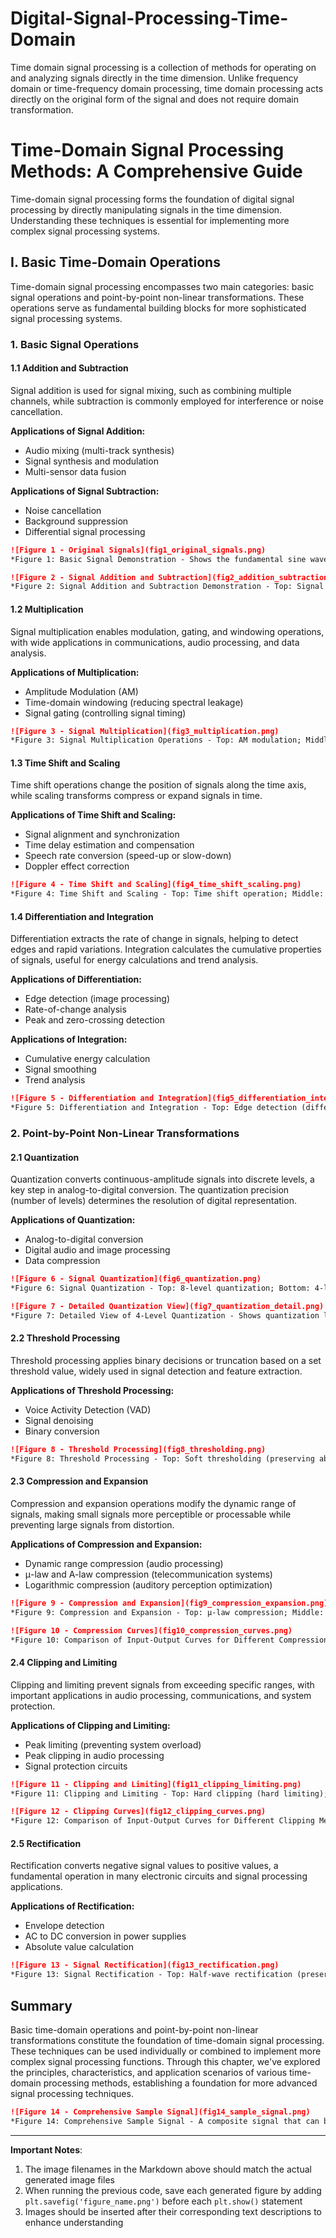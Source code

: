 # Digital-Signal-Processing-Time-Domain
Time domain signal processing is a collection of methods for operating on and analyzing signals directly in the time dimension. Unlike frequency domain or time-frequency domain processing, time domain processing acts directly on the original form of the signal and does not require domain transformation.

# Time-Domain Signal Processing Methods: A Comprehensive Guide

Time-domain signal processing forms the foundation of digital signal processing by directly manipulating signals in the time dimension. Understanding these techniques is essential for implementing more complex signal processing systems.

## I. Basic Time-Domain Operations

Time-domain signal processing encompasses two main categories: basic signal operations and point-by-point non-linear transformations. These operations serve as fundamental building blocks for more sophisticated signal processing systems.

### 1. Basic Signal Operations

#### 1.1 Addition and Subtraction

Signal addition is used for signal mixing, such as combining multiple channels, while subtraction is commonly employed for interference or noise cancellation.

**Applications of Signal Addition:**
- Audio mixing (multi-track synthesis)
- Signal synthesis and modulation
- Multi-sensor data fusion

**Applications of Signal Subtraction:**
- Noise cancellation
- Background suppression
- Differential signal processing

<!-- Insert Figure 1: Basic signals and addition/subtraction demonstration -->
<!-- Corresponds to the first figure (original signals display) and second figure (addition and subtraction) in the code -->

```markdown
![Figure 1 - Original Signals](fig1_original_signals.png)
*Figure 1: Basic Signal Demonstration - Shows the fundamental sine waves and noise used for subsequent processing*

![Figure 2 - Signal Addition and Subtraction](fig2_addition_subtraction.png)
*Figure 2: Signal Addition and Subtraction Demonstration - Top: Signal mixing; Bottom: Noise cancellation*
```

#### 1.2 Multiplication

Signal multiplication enables modulation, gating, and windowing operations, with wide applications in communications, audio processing, and data analysis.

**Applications of Multiplication:**
- Amplitude Modulation (AM)
- Time-domain windowing (reducing spectral leakage)
- Signal gating (controlling signal timing)

<!-- Insert Figure 3: Multiplication operations demonstration -->
<!-- Corresponds to the third figure (multiplication operations) in the code -->

```markdown
![Figure 3 - Signal Multiplication](fig3_multiplication.png)
*Figure 3: Signal Multiplication Operations - Top: AM modulation; Middle: Window function application; Bottom: Signal gating*
```

#### 1.3 Time Shift and Scaling

Time shift operations change the position of signals along the time axis, while scaling transforms compress or expand signals in time.

**Applications of Time Shift and Scaling:**
- Signal alignment and synchronization
- Time delay estimation and compensation
- Speech rate conversion (speed-up or slow-down)
- Doppler effect correction

<!-- Insert Figure 4: Time shift and scaling demonstration -->
<!-- Corresponds to the fourth figure (time shift and scaling) in the code -->

```markdown
![Figure 4 - Time Shift and Scaling](fig4_time_shift_scaling.png)
*Figure 4: Time Shift and Scaling - Top: Time shift operation; Middle: Time compression (speed-up); Bottom: Time expansion (slow-down)*
```

#### 1.4 Differentiation and Integration

Differentiation extracts the rate of change in signals, helping to detect edges and rapid variations. Integration calculates the cumulative properties of signals, useful for energy calculations and trend analysis.

**Applications of Differentiation:**
- Edge detection (image processing)
- Rate-of-change analysis
- Peak and zero-crossing detection

**Applications of Integration:**
- Cumulative energy calculation
- Signal smoothing
- Trend analysis

<!-- Insert Figure 5: Differentiation and integration demonstration -->
<!-- Corresponds to the fifth figure (differentiation and integration) in the code -->

```markdown
![Figure 5 - Differentiation and Integration](fig5_differentiation_integration.png)
*Figure 5: Differentiation and Integration - Top: Edge detection (differentiation); Bottom: Signal integration (cumulative properties)*
```

### 2. Point-by-Point Non-Linear Transformations

#### 2.1 Quantization

Quantization converts continuous-amplitude signals into discrete levels, a key step in analog-to-digital conversion. The quantization precision (number of levels) determines the resolution of digital representation.

**Applications of Quantization:**
- Analog-to-digital conversion
- Digital audio and image processing
- Data compression

<!-- Insert Figures 6 and 7: Quantization demonstration -->
<!-- Corresponds to the sixth and seventh figures (quantization and detailed quantization view) in the code -->

```markdown
![Figure 6 - Signal Quantization](fig6_quantization.png)
*Figure 6: Signal Quantization - Top: 8-level quantization; Bottom: 4-level quantization*

![Figure 7 - Detailed Quantization View](fig7_quantization_detail.png)
*Figure 7: Detailed View of 4-Level Quantization - Shows quantization levels and quantization noise*
```

#### 2.2 Threshold Processing

Threshold processing applies binary decisions or truncation based on a set threshold value, widely used in signal detection and feature extraction.

**Applications of Threshold Processing:**
- Voice Activity Detection (VAD)
- Signal denoising
- Binary conversion

<!-- Insert Figure 8: Threshold processing demonstration -->
<!-- Corresponds to the eighth figure (threshold processing) in the code -->

```markdown
![Figure 8 - Threshold Processing](fig8_thresholding.png)
*Figure 8: Threshold Processing - Top: Soft thresholding (preserving above-threshold signals); Bottom: Binary thresholding (converting to 0/1 signal)*
```

#### 2.3 Compression and Expansion

Compression and expansion operations modify the dynamic range of signals, making small signals more perceptible or processable while preventing large signals from distortion.

**Applications of Compression and Expansion:**
- Dynamic range compression (audio processing)
- μ-law and A-law compression (telecommunication systems)
- Logarithmic compression (auditory perception optimization)

<!-- Insert Figures 9 and 10: Compression/expansion demonstration and compression curves -->
<!-- Corresponds to the ninth and tenth figures (compression/expansion and compression curves) in the code -->

```markdown
![Figure 9 - Compression and Expansion](fig9_compression_expansion.png)
*Figure 9: Compression and Expansion - Top: μ-law compression; Middle: A-law compression; Bottom: Power-law expansion*

![Figure 10 - Compression Curves](fig10_compression_curves.png)
*Figure 10: Comparison of Input-Output Curves for Different Compression Methods*
```

#### 2.4 Clipping and Limiting

Clipping and limiting prevent signals from exceeding specific ranges, with important applications in audio processing, communications, and system protection.

**Applications of Clipping and Limiting:**
- Peak limiting (preventing system overload)
- Peak clipping in audio processing
- Signal protection circuits

<!-- Insert Figures 11 and 12: Clipping/limiting demonstration and limiting curves -->
<!-- Corresponds to the eleventh and twelfth figures (clipping/limiting and clipping curves) in the code -->

```markdown
![Figure 11 - Clipping and Limiting](fig11_clipping_limiting.png)
*Figure 11: Clipping and Limiting - Top: Hard clipping (hard limiting); Bottom: Soft clipping (soft limiting)*

![Figure 12 - Clipping Curves](fig12_clipping_curves.png)
*Figure 12: Comparison of Input-Output Curves for Different Clipping Methods*
```

#### 2.5 Rectification

Rectification converts negative signal values to positive values, a fundamental operation in many electronic circuits and signal processing applications.

**Applications of Rectification:**
- Envelope detection
- AC to DC conversion in power supplies
- Absolute value calculation

<!-- Insert Figure 13: Rectification demonstration -->
<!-- Corresponds to the thirteenth figure (rectification) in the code -->

```markdown
![Figure 13 - Signal Rectification](fig13_rectification.png)
*Figure 13: Signal Rectification - Top: Half-wave rectification (preserving positive half-cycles); Bottom: Full-wave rectification (flipping negative half-cycles)*
```

## Summary

Basic time-domain operations and point-by-point non-linear transformations constitute the foundation of time-domain signal processing. These techniques can be used individually or combined to implement more complex signal processing functions. Through this chapter, we've explored the principles, characteristics, and application scenarios of various time-domain processing methods, establishing a foundation for more advanced signal processing techniques.

<!-- Insert Figure 14: Sample signal -->
<!-- Corresponds to the last figure (sample signal) in the code -->

```markdown
![Figure 14 - Comprehensive Sample Signal](fig14_sample_signal.png)
*Figure 14: Comprehensive Sample Signal - A composite signal that can be used to test time-domain processing methods*
```

---

**Important Notes**:
1. The image filenames in the Markdown above should match the actual generated image files
2. When running the previous code, save each generated figure by adding `plt.savefig('figure_name.png')` before each `plt.show()` statement
3. Images should be inserted after their corresponding text descriptions to enhance understanding
